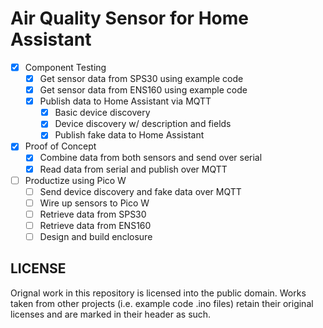 # Air Quality Sensor for Home Assistant

- [x] Component Testing
  - [x] Get sensor data from SPS30 using example code
  - [x] Get sensor data from ENS160 using example code
  - [x] Publish data to Home Assistant via MQTT
    - [x] Basic device discovery
    - [x] Device discovery w/ description and fields
    - [x] Publish fake data to Home Assistant
- [x] Proof of Concept
  - [x] Combine data from both sensors and send over serial
  - [x] Read data from serial and publish over MQTT
- [ ] Productize using Pico W
  - [ ] Send device discovery and fake data over MQTT
  - [ ] Wire up sensors to Pico W
  - [ ] Retrieve data from SPS30
  - [ ] Retrieve data from ENS160
  - [ ] Design and build enclosure

## LICENSE

Orignal work in this repository is licensed into the public domain. Works taken
from other projects (i.e. example code .ino files) retain their original
licenses and are marked in their header as such.

